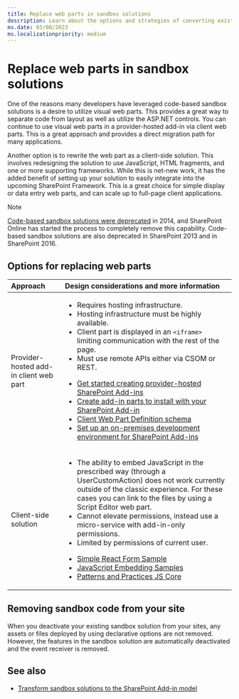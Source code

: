```yaml
---
title: Replace web parts in sandbox solutions
description: Learn about the options and strategies of converting existing functionality to the SharePoint Add-in model or alternative solutions.
ms.date: 03/08/2023
ms.localizationpriority: medium
---
```


# Replace web parts in sandbox solutions

One of the reasons many developers have leveraged code-based sandbox solutions is a desire to utilize visual web parts. This provides a great way to separate code from layout as well as utilize the ASP.NET controls. You can continue to use visual web parts in a provider-hosted add-in via client web parts. This is a great approach and provides a direct migration path for many applications.

Another option is to rewrite the web part as a client-side solution. This involves redesigning the solution to use JavaScript, HTML fragments, and one or more supporting frameworks. While this is net-new work, it has the added benefit of setting up your solution to easily integrate into the upcoming SharePoint Framework. This is a great choice for simple display or data entry web parts, and can scale up to full-page client applications.

> [!NOTE]
> [Code-based sandbox solutions were deprecated](https://blogs.msdn.microsoft.com/sharepointdev/2014/01/14/deprecation-of-custom-code-in-sandboxed-solutions/) in 2014, and SharePoint Online has started the process to completely remove this capability. Code-based sandbox solutions are also deprecated in SharePoint 2013 and in SharePoint 2016.

## Options for replacing web parts

|Approach|Design considerations and more information|
|:-----|:-----|
|Provider-hosted add-in client web part|<ul><li>Requires hosting infrastructure.</li><li>Hosting infrastructure must be highly available.</li><li>Client part is displayed in an `<iframe>` limiting communication with the rest of the page.</li><li>Must use remote APIs either via CSOM or REST.</li></ul><ul><li>[Get started creating provider-hosted SharePoint Add-ins](../sp-add-ins/get-started-creating-provider-hosted-sharepoint-add-ins.md)</li><li>[Create add-in parts to install with your SharePoint Add-in](../sp-add-ins/create-add-in-parts-to-install-with-your-sharepoint-add-in.md)</li><li>[Client Web Part Definition schema](../schema/client-web-part-definition-schema.md)</li><li>[Set up an on-premises development environment for SharePoint Add-ins](../sp-add-ins/set-up-an-on-premises-development-environment-for-sharepoint-add-ins.md)</li></ul>|
|Client-side solution|<ul><li>The ability to embed JavaScript in the prescribed way (through a UserCustomAction) does not work currently outside of the classic experience. For these cases you can link to the files by using a Script Editor web part.</li><li>Cannot elevate permissions, instead use a micro-service with add-in-only permissions.</li><li>Limited by permissions of current user.</li></ul><ul><li>[Simple React Form Sample](https://github.com/pnp/PnP/tree/master/Samples/SharePoint.React.SupportTicket)</li><li>[JavaScript Embedding Samples](https://github.com/SharePoint/PnP/tree/master/Samples/Core.JavaScript)</li><li>[Patterns and Practices JS Core](https://github.com/SharePoint/PnP-JS-Core/)</li></ul>|


## Removing sandbox code from your site

When you deactivate your existing sandbox solution from your sites, any assets or files deployed by using declarative options are not removed. However, the features in the sandbox solution are automatically deactivated and the event receiver is removed.


## See also

- [Transform sandbox solutions to the SharePoint Add-in model](sandbox-solution-transformation-guidance.md)
